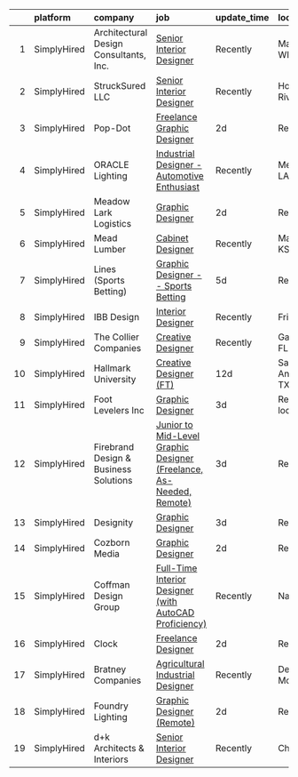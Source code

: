 

|    | platform    | company                                | job                                                                                                                                                                               | update_time   | location           |
|---:|:------------|:---------------------------------------|:----------------------------------------------------------------------------------------------------------------------------------------------------------------------------------|:--------------|:-------------------|
|  1 | SimplyHired | Architectural Design Consultants, Inc. | [Senior Interior Designer](https://www.simplyhired.com/job/HdFSC3BGIzo4bWa4WebwcwObmiqei7cajh7cLti1vSjGvSRtaEkeAg?q=creative+designer)                                            | Recently      | Madison, WI        |
|  2 | SimplyHired | StruckSured LLC                        | [Senior Interior Designer](https://www.simplyhired.com/job/xA4oXDNQAtjFEKZbHbKCohF2UYGnbPhbzc4KRtGgkJGmFgFsisxLlA?q=creative+designer)                                            | Recently      | Hood River, OR     |
|  3 | SimplyHired | Pop-Dot                                | [Freelance Graphic Designer](https://www.simplyhired.com/job/_SH5vOxBd6gAAaLFsCvF5BN3Tjp2eOx_7CCmpb95xH0JK3C6V783hA?q=creative+designer)                                          | 2d            | Remote             |
|  4 | SimplyHired | ORACLE Lighting                        | [Industrial Designer - Automotive Enthusiast](https://www.simplyhired.com/job/lxeonYHa9BSg77k7rYCjAFWtCUoEguGib8yFjzlzSSqeyMLE42K5Pw?q=creative+designer)                         | Recently      | Metairie, LA       |
|  5 | SimplyHired | Meadow Lark Logistics                  | [Graphic Designer](https://www.simplyhired.com/job/zpjEyAPL_72NUR41sx6-p_FhYgAttYKBi8VSv97o7544fMtzXYX81g?q=creative+designer)                                                    | 2d            | Remote             |
|  6 | SimplyHired | Mead Lumber                            | [Cabinet Designer](https://www.simplyhired.com/job/FDC5kXVP7k2NtMzXz-anB75MbWASU9wjfyacIf56q67_rQAeSro0dA?q=creative+designer)                                                    | Recently      | Manhattan, KS      |
|  7 | SimplyHired | Lines (Sports Betting)                 | [Graphic Designer -- Sports Betting](https://www.simplyhired.com/job/9MH1u5sX_xo7GMZpkpBjOudZNHzJuMZxkcly-rKdVAHWe8qVNM_C1w?q=creative+designer)                                  | 5d            | Remote             |
|  8 | SimplyHired | IBB Design                             | [Interior Designer](https://www.simplyhired.com/job/Rdk5lj4vZ0N37avyB77ES0GnmiSA13eEZoH4yuSicvNQMvvSYOBSUA?q=creative+designer)                                                   | Recently      | Frisco, TX         |
|  9 | SimplyHired | The Collier Companies                  | [Creative Designer](https://www.simplyhired.com/job/uutlhFo8SLQ5RBQ4OasShAfbC-9baYfA4njTYjkKGCP596aTYkZ0hQ?q=creative+designer)                                                   | Recently      | Gainesville, FL    |
| 10 | SimplyHired | Hallmark University                    | [Creative Designer (FT)](https://www.simplyhired.com/job/jBA-MS8USiyLUiALh0ItoIK5fAQrKsbnrxa5jIQqVHz0PWrQY1557g?q=creative+designer)                                              | 12d           | San Antonio, TX    |
| 11 | SimplyHired | Foot Levelers Inc                      | [Graphic Designer](https://www.simplyhired.com/job/GfNMJFtuSa2HZXRSiNdQt69I1STrp4MqZGBmHLrH3qhITZ3RYWLKCw?q=creative+designer)                                                    | 3d            | Remote +1 location |
| 12 | SimplyHired | Firebrand Design & Business Solutions  | [Junior to Mid-Level Graphic Designer (Freelance, As-Needed, Remote)](https://www.simplyhired.com/job/CgdDiS3YUoxKMxwzYD6Bl50gCnZUzYNFYyIaBgOBvKnJ40Juwsn6iA?q=creative+designer) | 3d            | Remote             |
| 13 | SimplyHired | Designity                              | [Graphic Designer](https://www.simplyhired.com/job/QT11XHS-OOB7K0NIar8MiuEwKmeHM5r021gaKIpaqpkw4NuyMXXr-w?q=creative+designer)                                                    | 3d            | Remote             |
| 14 | SimplyHired | Cozborn Media                          | [Graphic Designer](https://www.simplyhired.com/job/-YEq88dIGhuWcD-LnD-837GweqyreT_qzcORcZZgHk1QrCZaYdz4Cg?q=creative+designer)                                                    | 2d            | Remote             |
| 15 | SimplyHired | Coffman Design Group                   | [Full-Time Interior Designer (with AutoCAD Proficiency)](https://www.simplyhired.com/job/Xx7hJsbn6OIObeoohRD70Y4VdH0y_sC279UDSdlsem1MGWNh8Uj_rg?q=creative+designer)              | Recently      | Naples, FL         |
| 16 | SimplyHired | Clock                                  | [Freelance Designer](https://www.simplyhired.com/job/azWYs328uYgHNKX-bkKPmNsHomI5rLTiqPqUyC8lxNooy1t91fr_RA?q=creative+designer)                                                  | 2d            | Remote             |
| 17 | SimplyHired | Bratney Companies                      | [Agricultural Industrial Designer](https://www.simplyhired.com/job/Mumz6KfYzwl0Qf-6YYgrNMk_LNtPebzQLCSf-QYmA_szeaNtgnq67Q?q=creative+designer)                                    | Recently      | Des Moines, IA     |
| 18 | SimplyHired | Foundry Lighting                       | [Graphic Designer (Remote)](https://www.simplyhired.com/job/Yjh71FIFyq5ojQbkskk5an9ug2yvrGlG8L1xTGDctoatRh8sz6OXGA?q=creative+designer)                                           | 2d            | Remote             |
| 19 | SimplyHired | d+k Architects & Interiors             | [Senior Interior Designer](https://www.simplyhired.com/job/9KA6xRGd2Ae6PcSM0xCb-lWA1Cn_ea5YIPBzPDvAhBF3nWvziyD9pQ?q=creative+designer)                                            | Recently      | Chicago, IL        |